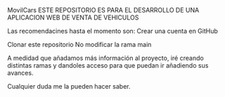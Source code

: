 MovilCars
ESTE REPOSITORIO ES PARA EL DESARROLLO DE UNA APLICACION WEB DE VENTA DE VEHICULOS

Las recomendacines hasta el momento son:
Crear una cuenta en GitHub

Clonar este repositorio No modificar la rama main

A medidad que añadamos más información al proyecto, iré creando distintas ramas y dandoles acceso para que puedan ir añadiendo sus avances.

Cualquier duda me la pueden hacer saber.
